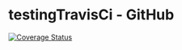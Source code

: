 # testingTravisCi - GitHub

[![Coverage Status](https://coveralls.io/repos/github/rodrigomoreno18/testingTravisCi/badge.svg)](https://coveralls.io/github/rodrigomoreno18/testingTravisCi)
